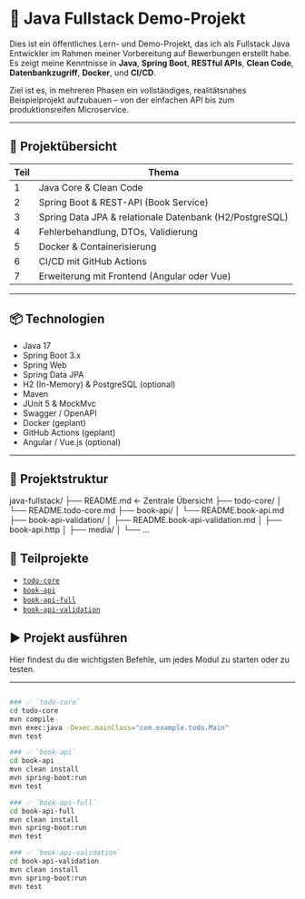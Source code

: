 # 🧠 Java Fullstack Demo-Projekt

Dies ist ein öffentliches Lern- und Demo-Projekt, das ich als Fullstack Java Entwickler im Rahmen meiner Vorbereitung auf Bewerbungen erstellt habe.  
Es zeigt meine Kenntnisse in **Java**, **Spring Boot**, **RESTful APIs**, **Clean Code**, **Datenbankzugriff**, **Docker**, und **CI/CD**.

Ziel ist es, in mehreren Phasen ein vollständiges, realitätsnahes Beispielprojekt aufzubauen – von der einfachen API bis zum produktionsreifen Microservice.

---

## 🚀 Projektübersicht

| Teil | Thema                                                   |
| ---- | ------------------------------------------------------- |
| 1    | Java Core & Clean Code                                  |
| 2    | Spring Boot & REST-API (Book Service)                   |
| 3    | Spring Data JPA & relationale Datenbank (H2/PostgreSQL) |
| 4    | Fehlerbehandlung, DTOs, Validierung                     |
| 5    | Docker & Containerisierung                              |
| 6    | CI/CD mit GitHub Actions                                |
| 7    | Erweiterung mit Frontend (Angular oder Vue)             |

---

## 📦 Technologien

- Java 17
- Spring Boot 3.x
- Spring Web
- Spring Data JPA
- H2 (In-Memory) & PostgreSQL (optional)
- Maven
- JUnit 5 & MockMvc
- Swagger / OpenAPI
- Docker (geplant)
- GitHub Actions (geplant)
- Angular / Vue.js (optional)

---

## 📁 Projektstruktur

java-fullstack/
├── README.md <- Zentrale Übersicht
├── todo-core/
│ └── README.todo-core.md
├── book-api/
│ └── README.book-api.md
├── book-api-validation/
│ ├── README.book-api-validation.md
│ ├── book-api.http
│ ├── media/
│ └── ...

## 📂 Teilprojekte

- [`todo-core`](./todo-core/README.todo-core.md)
- [`book-api`](./book-api/README.book-api.md)
- [`book-api-full`](./book-api-full/README.book-api-full.md)
- [`book-api-validation`](./book-api-validation/README.book-api-validation.md)

## ▶️ Projekt ausführen

Hier findest du die wichtigsten Befehle, um jedes Modul zu starten oder zu testen.

---

```bash

### ✅ `todo-core`
cd todo-core
mvn compile
mvn exec:java -Dexec.mainClass="com.example.todo.Main"
mvn test

### ✅ `book-api`
cd book-api
mvn clean install
mvn spring-boot:run
mvn test

### ✅ `book-api-full`
cd book-api-full
mvn clean install
mvn spring-boot:run
mvn test

### ✅ `book-api-validation`
cd book-api-validation
mvn clean install
mvn spring-boot:run
mvn test
```
